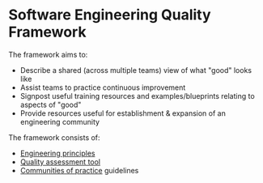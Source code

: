 # Software Engineering Quality Framework

The framework aims to:
* Describe a shared (across multiple teams) view of what "good" looks like
* Assist teams to practice continuous improvement
* Signpost useful training resources and examples/blueprints relating to aspects of "good"
* Provide resources useful for establishment & expansion of an engineering community

The framework consists of:
* [Engineering principles](principles.md)
* [Quality assessment tool](assessment.md)
* [Communities of practice](communities-of-practice.md) guidelines
